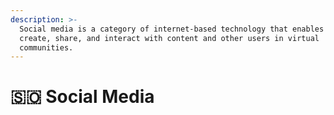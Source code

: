 ```yaml
---
description: >-
  Social media is a category of internet-based technology that enables people to
  create, share, and interact with content and other users in virtual
  communities.
---
```


# 🇸🇴 Social Media

